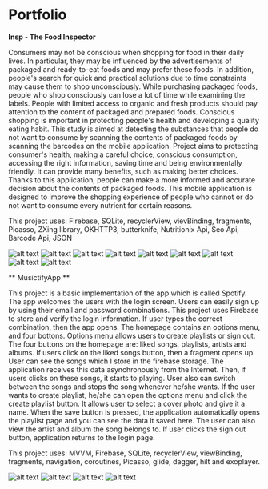 # Portfolio
 
**Insp - The Food Inspector**

Consumers may not be conscious when shopping for food in their daily lives. In particular, they may be influenced by the advertisements of packaged and ready-to-eat foods and may prefer these foods. 
In addition, people's search for quick and practical solutions due to time constraints may cause them to shop unconsciously. While purchasing packaged foods, people who shop consciously can lose a 
lot of time while examining the labels. People with limited access to organic and fresh products should pay attention to the content of packaged and prepared foods. Conscious shopping is important 
in protecting people's health and developing a quality eating habit. This study is aimed at detecting the substances that people do not want to consume by scanning the contents of packaged foods 
by scanning the barcodes on the mobile application. Project aims to protecting consumer's health, making a careful choice, conscious consumption, accessing the right information, saving time and being environmentally friendly. It can provide many benefits, such as making better choices. Thanks to this application, people can make a more informed and accurate decision about the contents of packaged foods. 
This mobile application is designed to improve the shopping experience of people who cannot or do not want to consume every nutrient for certain reasons.

This project uses:
Firebase, SQLite, recyclerView, vievBinding, fragments, Picasso, ZXing library, OKHTTP3, butterknife, Nutritionix Api, Seo Api, Barcode Api, JSON


![alt text](https://github.com/aleynaelif/Portfolio/blob/main/Photos/Insp%20main.png)
![alt text](https://github.com/aleynaelif/Portfolio/blob/main/Photos/Insp%20profile.png)
![alt text](https://github.com/aleynaelif/Portfolio/blob/main/Photos/Insp%20camera%20permissions.png)
![alt text](https://github.com/aleynaelif/Portfolio/blob/main/Photos/Insp%20survey.png)
![alt text](https://github.com/aleynaelif/Portfolio/blob/main/Photos/Insp%20edited%20profile.jpg)
![alt text](https://github.com/aleynaelif/Portfolio/blob/main/Photos/Insp%20Scan.png)
![alt text](https://github.com/aleynaelif/Portfolio/blob/main/Photos/Insp%20product%20data.png)
![alt text](https://github.com/aleynaelif/Portfolio/blob/main/Photos/Insp%20product%20data%20not%20found.jpg)
![alt text](https://github.com/aleynaelif/Portfolio/blob/main/Photos/Insp%20history.png)

** MusictifyApp **

 This project is a basic implementation of the app which is called Spotify.
 The app welcomes the users with the login screen. Users can easily sign up by using their email and password combinations.
 This project uses Firebase to store and verify the login information. If user types the correct combination, then the app opens.
 The homepage contains an options menu, and four bottons. Options menu allows users to create playlists or sign out. 
 The four buttons on the homepage are: liked songs, playlists, artists and albums. If users click on the liked songs button,
 then a fragment opens up. User can see the songs which I store in the firebase storage. The application receives this data 
 asynchronously from the Internet. Then, if users clicks on these songs, it starts to playing. User also can switch between the songs 
 and stops the song whenever he/she wants. If the user wants to create playlist, he/she can open the options menu and click the 
 create playlist button. It allows user to select a cover photo and give it a name. When the save button is pressed, the application 
 automatically opens the playlist page and you can see the data it saved here. The user can also view the artist and album the song belongs to.
 If user clicks the sign out button, application returns to the login page. 


 This project uses:
 MVVM, Firebase, SQLite, recyclerView, viewBinding, fragments, navigation, coroutines, Picasso, glide, dagger, hilt and exoplayer.

 ![alt text](https://github.com/aleynaelif/Portfolio/blob/main/Photos/Musictify%20sign%20in.png)
 ![alt text](https://github.com/aleynaelif/Portfolio/blob/main/Photos/Musictify%20homepage.png)
 ![alt text](https://github.com/aleynaelif/Portfolio/blob/main/Photos/Musictify%20create%20playlist.png)
 ![alt text](https://github.com/aleynaelif/Portfolio/blob/main/Photos/Musictify%20song%20playing%20.png)
